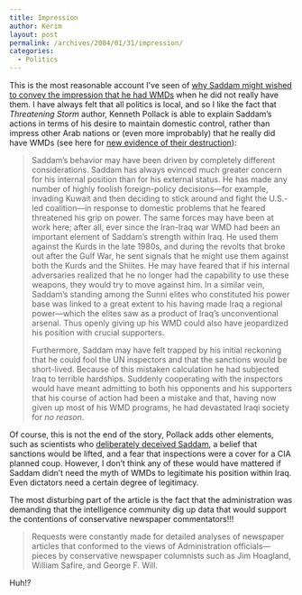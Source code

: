```yaml
---
title: Impression
author: Kerim
layout: post
permalink: /archives/2004/01/31/impression/
categories:
  - Politics
---
```

This is the most reasonable account I&#8217;ve seen of <a href="http://www.theatlantic.com/issues/2004/01/media-preview/pollack.htm" onclick="_gaq.push(['_trackEvent', 'outbound-article', 'http://www.theatlantic.com/issues/2004/01/media-preview/pollack.htm', 'why Saddam might wished to convey the impression that he had WMDs']);" >why Saddam might wished to convey the impression that he had WMDs</a> when he did not really have them. I have always felt that all politics is local, and so I like the fact that *Threatening Storm* author, Kenneth Pollack is able to explain Saddam&#8217;s actions in terms of his desire to maintain domestic control, rather than impress other Arab nations or (even more improbably) that he really did have WMDs (see here for <a href="http://www.washingtonpost.com/ac2/wp-dyn/A54353-2004Jan27?language=printer" onclick="_gaq.push(['_trackEvent', 'outbound-article', 'http://www.washingtonpost.com/ac2/wp-dyn/A54353-2004Jan27?language=printer', 'new evidence of their destruction']);" >new evidence of their destruction</a>):

> Saddam&#8217;s behavior may have been driven by completely different considerations. Saddam has always evinced much greater concern for his internal position than for his external status. He has made any number of highly foolish foreign-policy decisions&#8212;for example, invading Kuwait and then deciding to stick around and fight the U.S.-led coalition&#8212;in response to domestic problems that he feared threatened his grip on power. The same forces may have been at work here; after all, ever since the Iran-Iraq war WMD had been an important element of Saddam&#8217;s strength within Iraq. He used them against the Kurds in the late 1980s, and during the revolts that broke out after the Gulf War, he sent signals that he might use them against both the Kurds and the Shiites. He may have feared that if his internal adversaries realized that he no longer had the capability to use these weapons, they would try to move against him. In a similar vein, Saddam&#8217;s standing among the Sunni elites who constituted his power base was linked to a great extent to his having made Iraq a regional power&#8212;which the elites saw as a product of Iraq&#8217;s unconventional arsenal. Thus openly giving up his WMD could also have jeopardized his position with crucial supporters.
> 
> Furthermore, Saddam may have felt trapped by his initial reckoning that he could fool the UN inspectors and that the sanctions would be short-lived. Because of this mistaken calculation he had subjected Iraq to terrible hardships. Suddenly cooperating with the inspectors would have meant admitting to both his opponents and his supporters that his course of action had been a mistake and that, having now given up most of his WMD programs, he had devastated Iraqi society for *no reason*.

Of course, this is not the end of the story, Pollack adds other elements, such as scientists who <a href="http://www.nytimes.com/2004/01/26/international/middleeast/26KAY.html?position=&#38;ei=5007&#38;en=aa6636a7be1d3b5a&#38;ex=1390453200&#38;partner=USERLAND&#38;pagewanted=print&#38;position=" onclick="_gaq.push(['_trackEvent', 'outbound-article', 'http://www.nytimes.com/2004/01/26/international/middleeast/26KAY.html?position=&ei=5007&en=aa6636a7be1d3b5a&ex=1390453200&partner=USERLAND&pagewanted=print&position=', 'deliberately deceived Saddam']);" >deliberately deceived Saddam</a>, a belief that sanctions would be lifted, and a fear that inspections were a cover for a CIA planned coup. However, I don&#8217;t think any of these would have mattered if Saddam didn&#8217;t need the myth of WMDs to legitimate his position within Iraq. Even dictators need a certain degree of legitimacy.

The most disturbing part of the article is the fact that the administration was demanding that the intelligence community dig up data that would support the contentions of conservative newspaper commentators!!!

> Requests were constantly made for detailed analyses of newspaper articles that conformed to the views of Administration officials&#8212;pieces by conservative newspaper columnists such as Jim Hoagland, William Safire, and George F. Will.

Huh!?

